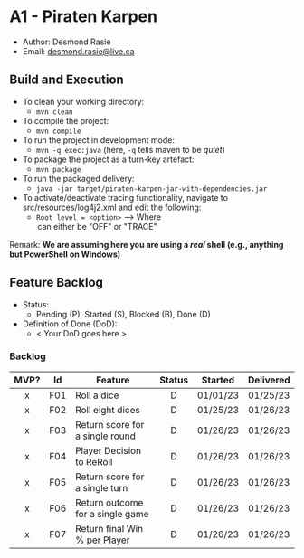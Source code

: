 # A1 - Piraten Karpen

  * Author: Desmond Rasie
  * Email: desmond.rasie@live.ca

## Build and Execution

  * To clean your working directory:
    * `mvn clean`
  * To compile the project:
    * `mvn compile`
  * To run the project in development mode:
    * `mvn -q exec:java` (here, `-q` tells maven to be _quiet_)
  * To package the project as a turn-key artefact:
    * `mvn package`
  * To run the packaged delivery:
    * `java -jar target/piraten-karpen-jar-with-dependencies.jar` 
  * To activate/deactivate tracing functionality, navigate to src/resources/log4j2.xml and edit the following:
    * `Root level = <option>` --> Where <option> can either be "OFF" or "TRACE"

Remark: **We are assuming here you are using a _real_ shell (e.g., anything but PowerShell on Windows)**

## Feature Backlog

 * Status: 
   * Pending (P), Started (S), Blocked (B), Done (D)
 * Definition of Done (DoD):
   * < Your DoD goes here >

### Backlog 

| MVP? | Id  | Feature  | Status  |  Started  | Delivered |
| :-:  |:-:  |---       | :-:     | :-:       | :-:       |
| x   | F01 | Roll a dice | D | 01/01/23 | 01/25/23 | 
| x   | F02 | Roll eight dices  | D | 01/25/23 | 01/26/23 |
| x   | F03 | Return score for a single round  | D | 01/26/23 | 01/26/23 |
| x   | F04 | Player Decision to ReRoll | D | 01/26/23 | 01/26/23 |
| x   | F05 | Return score for a single turn | D | 01/26/23 | 01/26/23 |
| x   | F06 | Return outcome for a single game | D | 01/26/23 | 01/26/23 |
| x   | F07 | Return final Win % per Player | D | 01/26/23 | 01/26/23 |

